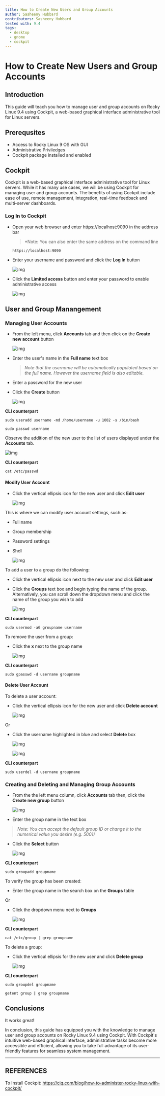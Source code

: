 ```yaml
---
title: How to Create New Users and Group Accounts
author: Sasheeny Hubbard
contributors: Sasheeny Hubbard
tested with: 9.4
tags:
  - desktop
  - gnome
  - cockpit
---
```


# How to Create New Users and Group Accounts

## Introduction

  This guide will teach you how to manage user and group accounts on Rocky Linux 9.4 using Cockpit, a web-based graphical interface administrative tool for Linux servers.
  
## Prerequsites
- Access to Rocky Linux 9 OS with GUI
- Administrative Priviledges
- Cockpit package installed and enabled

## Cockpit

Cockpit is a web-based graphical interface administrative tool for Linux servers. While it has many use cases, we  will be using Cockpit for managing user and group accounts. The benefits of using Cockpit include ease of use, remote management, integration, real-time feedback and multi-server dashboards. 

### Log In to Cockpit

- Open your web browser and enter https://localhost:9090 in the address bar
    >*Note: You can also enter the same address on the command line
    ```text 
    https://localhost:9090
    ``` 
- Enter your username and password and click the **Log In** button

    ![img](../rocky_linux_images/1.png)

- Click the **Limited access** button and enter your password to enable administrative access

    ![img](../rocky_linux_images/2.png)

## User and Group Manangement

### Managing User Accounts

- From the left menu, click **Accounts** tab and then click on the **Create new account** button

    ![img](../rocky_linux_images/5.png)


- Enter the user's name in the **Full name** text box
  >*Note that the username will be automatically populated based on the full name. However the username field is also editable.*
- Enter a password for the new user
- Click the **Create** button


    ![img](../rocky_linux_images/8.png)


**CLI counterpart**

```text
sudo useradd username -md /home/username -u 1002 -s /bin/bash 
```

```text
sudo passwd username 
```

Observe the addition of the new user to the list of users displayed under the **Accounts** tab.

![img](../rocky_linux_images/9.png)

**CLI counterpart**

```text
cat /etc/passwd
```

#### Modify User Account

- Click the vertical ellipsis icon for the new user and click **Edit user**

    ![img](../rocky_linux_images/13.png)

This is where we can modify user account settings, such as:

- Full name
- Group membership
- Password settings
- Shell

    ![img](../rocky_linux_images/15.png)

To add a user to a group do the following:

- Click the vertical ellipsis icon next to the new user and click **Edit user**

- Click the **Groups** text box and begin typing the name of the group.  
  Alternatively, you can scroll down the dropdown menu and click the name of the group you wish to add 

    ![img](../rocky_linux_images/14.png)

**CLI counterpart**
```text
sudo usermod -aG groupname username
```

To remove the user from a group:

- Click the **x** next to the group name

    ![img](../rocky_linux_images/18.png)

**CLI counterpart**
```text
sudo gpasswd -d username groupname
```

#### Delete User Account

To delete a user account:

- Click the vertical ellipsis icon for the new user and click **Delete account**

    ![img](../rocky_linux_images/16.png)

Or 
- Click the username highlighted in blue and select **Delete** box

    ![img](../rocky_linux_images/17.png)

    ![img](../rocky_linux_images/22.png)

**CLI counterpart**
```text
sudo userdel -d username groupname
```

### Creating and Deleting and Managing Group Accounts

- From the the left menu column, click **Accounts** tab then, click the **Create new group** button

    ![img](../rocky_linux_images/7.png)

- Enter the group name in the text box
>*Note: You can accept the default group ID or change it to the numerical value you desire (e.g. 5001)*
- Click the **Select** button

    ![img](../rocky_linux_images/11.png)

**CLI counterpart**
```text
sudo groupadd groupname
```

To verify the group has been created:

- Enter the group name in the search box on the **Groups** table 

Or 

-  Click the dropdown menu next to **Groups**

    ![img](../rocky_linux_images/12.png)

**CLI counterpart**
```text
cat /etc/group | grep groupname
```

To delete a group:

- Click the vertical ellipsis for the new user and click **Delete group**

    ![img](../rocky_linux_images/21.png)
  
**CLI counterpart**

```text
sudo groupdel groupname
```

```text
getent group | grep groupname
```

## Conclusions

  It works great!

  In conclusion, this guide has equipped you with the knowledge to manage user and group accounts on Rocky Linux 9.4 using Cockpit. With Cockpit's intuitive web-based graphical interface, administrative tasks become more accessible and efficient, allowing you to take full advantage of its user-friendly features for seamless system management.

---

## REFERENCES

To Install Cockpit: https://ciq.com/blog/how-to-administer-rocky-linux-with-cockpit/
